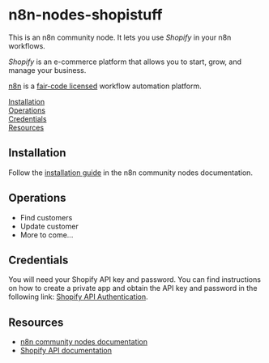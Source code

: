 # n8n-nodes-shopistuff

This is an n8n community node. It lets you use _Shopify_ in your n8n workflows.

_Shopify_ is an e-commerce platform that allows you to start, grow, and manage your business.

[n8n](https://n8n.io/) is a [fair-code licensed](https://docs.n8n.io/reference/license/) workflow automation platform.

[Installation](#installation)  
[Operations](#operations)  
[Credentials](#credentials)  
[Resources](#resources)

## Installation

Follow the [installation guide](https://docs.n8n.io/integrations/community-nodes/installation/) in the n8n community nodes documentation.

## Operations

- Find customers
- Update customer
- More to come...

## Credentials

You will need your Shopify API key and password. You can find instructions on how to create a private app and obtain the API key and password in the following link: [Shopify API Authentication](https://shopify.dev/tutorials/authenticate-a-private-app-with-shopify-admin#authentication).

## Resources

- [n8n community nodes documentation](https://docs.n8n.io/integrations/community-nodes/)
- [Shopify API documentation](https://shopify.dev/api/admin)
